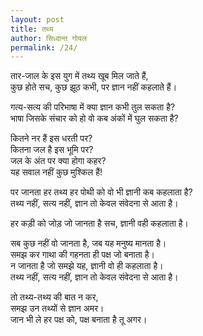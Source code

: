 ```yaml
---  
layout: post  
title: तथ्य
author: सिध्दान्त गोयल
permalink: /24/
---  
```

तार-जाल के इस युग में तथ्य खूब मिल जाते हैं,  
कुछ होते सच, कुछ झूठ कभी, पर ज्ञान नहीं कहलाते हैं।  
  
गत्य-सत्य की परिभाषा में क्या ज्ञान कभी तुल सकता है?  
भाषा जिसके संचार को हो वो कब अंकों में घुल सकता है?  
  
कितने नर हैं इस धरती पर?  
कितना जल है इस भूमि पर?  
जल के अंत पर क्या होगा कहर?  
यह सवाल नहीं कुछ मुश्किल हैं!

पर जानता हर तथ्य हर पोथी को वो भी ज्ञानी कब कहलाता है?  
तथ्य नहीं, सत्य नहीं, ज्ञान तो केवल संवेदना से आता है।  
  
हर कड़ी को जोड़ जो जानता है सच, ज्ञानी वही कहलाता है।  
  
सब कुछ नहीं वो जानता है,
जब यह मनुष्य मानता है।  
समझ कर गाथा की गहनता ही पक्ष जो बनाता है।  
न जानता है जो समझे यह, ज्ञानी वो ही कहलाता है।  
तथ्य नहीं, सत्य नहीं, ज्ञान तो केवल संवेदना से आता है।  
  
तो तथ्य-तथ्य की बात न कर,  
समझ उन तथ्यों से ज्ञान अमर।  
जान भी ले हर पक्ष को, पक्ष बनाता है तू अगर।
